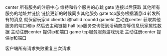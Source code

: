 center 所有服务的注册中心 维持和各个服务的心跳 gate 连接以后获取 其他所有服务的地址并链接 链接更新的时候同步其他服务
gate tcp服务根据消息id 转发所有的消息  就保留玩家id clientId 和hallId  roomId  gameId 主动连center 获取其他服务的端口和ip 然后去主动链接
hall tcp服务查询签到活动商店等信息玩家属性数据 主动注册center 提供ip和端口
game tcp服务服务游戏玩法 主动注册center 提供ip和端口


客户端所有请求失败重复三次请求